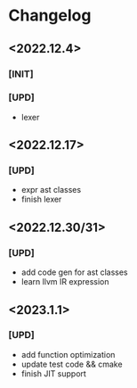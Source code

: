 # Changelog

## <2022.12.4>
### [INIT]
### [UPD]
- lexer

## <2022.12.17>
### [UPD]
- expr ast classes
- finish lexer

## <2022.12.30/31>
### [UPD]
- add code gen for ast classes
- learn llvm IR expression

## <2023.1.1>
### [UPD]
- add function optimization
- update test code && cmake
- finish JIT support

